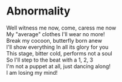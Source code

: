 # Abnormality
Well witness mе now, come, caress me now\
My "avеrage" clothes I'll wear no more!\
Break my cocoon, butterfly born anew\
I'll show everything In all its glory for you\
This stage, bitter cold, performs not a soul\
So I'll step to the beat with a 1, 2, 3\
I'm not a puppet at all, just dancing along!\
I am losing my mind!

